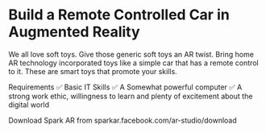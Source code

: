 # Build a Remote Controlled Car in Augmented Reality

We all love soft toys. Give those generic soft toys an AR twist. Bring home AR technology incorporated toys like a simple car that has a remote control to it. These are smart toys that promote your skills.

Requirements
✅ Basic IT Skills
✅ A Somewhat powerful computer
✅ A strong work ethic, willingness to learn and plenty of excitement about the digital world

Download Spark AR from
sparkar.facebook.com/ar-studio/download
